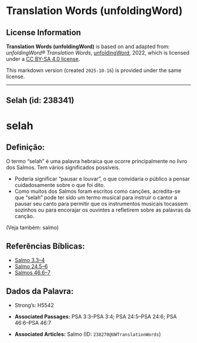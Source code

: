 # Translation Words (unfoldingWord)

## License Information

**Translation Words (unfoldingWord)** is based on and adapted from: _unfoldingWord® Translation Words_, [unfoldingWord](https://unfoldingword.org/utw), 2022, which is licensed under a [CC BY-SA 4.0 license](https://creativecommons.org/licenses/by-sa/4.0/legalcode.en).

This markdown version (created `2025-10-16`) is provided under the same license.



--------------------------------

## Selah (id: 238341)

selah
=====

Definição:
----------

O termo “selah” é uma palavra hebraica que ocorre principalmente no livro dos Salmos. Tem vários significados possíveis.

* Poderia significar “pausar e louvar”, o que convidaria o público a pensar cuidadosamente sobre o que foi dito.
* Como muitos dos Salmos foram escritos como canções, acredita\-se que “selah” pode ter sido um termo musical para instruir o cantor a pausar seu canto para permitir que os instrumentos musicais tocassem sozinhos ou para encorajar os ouvintes a refletirem sobre as palavras da canção.

(Veja também: salmo)

Referências Bíblicas:
---------------------

* [Salmo 3\.3–4](https://ref.ly/Ps3:3-Ps3:4)
* [Salmo 24\.5–6](https://ref.ly/Ps24:5-Ps24:6)
* [Salmos 46\.6–7](https://ref.ly/Ps46:6-Ps46:7)

Dados da Palavra:
-----------------

* Strong’s: H5542

* **Associated Passages:** PSA 3:3–PSA 3:4; PSA 24:5–PSA 24:6; PSA 46:6–PSA 46:7
* **Associated Articles:** Salmo (ID: `238270@UWTranslationWords`)

